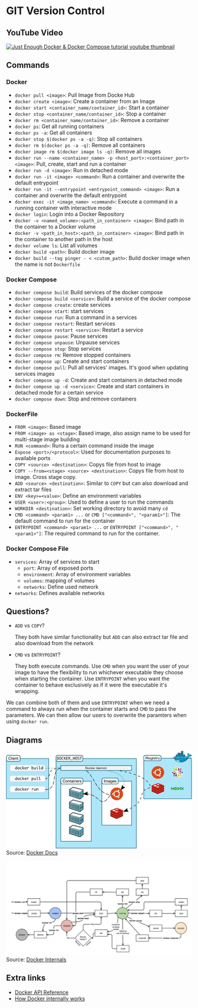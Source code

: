# GIT Version Control

## YouTube Video

[![Just Enough Docker & Docker Compose tutorial youtube thumbnail](http://img.youtube.com/vi/-----/0.jpg)](http://www.youtube.com/watch?v=----- "Docker & Docker Compose | Just Enough Series")

## Commands

### Docker

- `docker pull <image>`: Pull Image from Docke Hub
- `docker create <image>`: Create a container from an Image
- `docker start <container_name/container_id>`: Start a container
- `docker stop <container_name/container_id>`: Stop a container
- `docker rm <container_name/container_id>`: Remove a container
- `docker ps`: Get all running containers
- `docker ps -a`: Get all containers
- `docker stop $(docker ps -a -q)`: Stop all containers
- `docker rm $(docker ps -a -q)`: Remove all containers
- `docker image rm $(docker image ls -q)`: Remove all images
- `docker run --name <container_name> -p <host_port>:<container_port> <image>`: Pull, create, start and run a container
- `docker run -d <image>`: Run in detached mode
- `docker run -it <image> <command>`: Run a container and overwrite the default entrypoint
- `docker run -it --entrypoint <entrypoint_command> <image>`: Run a container and overwrite the default entrypoint
- `docker exec -it <image_name> <command>`: Execute a command in a running container with interactive mode
- `docker login`: Login into a Docker Repository
- `docker -v <named_volume>:<path_in_container> <image>`: Bind path in the container to a Docker volume
- `docker -v <path_in_host>:<path_in_container> <image>`: Bind path in the container to another path in the host
- `docker volume ls`: List all volumes
- `docker build <path>`: Build docker image
- `docker build --tag pinger - < <cutom_path>`: Build docker image when the name is not `Dockerfile`

### Docker Compose

- `docker compose build`: Build services of the docker compose
- `docker compose build <service>`: Build a service of the docker compose
- `docker compose create`: create services
- `docker compose start`: start services
- `docker compose run`: Run a command in a services
- `docker compose restart`: Restart services
- `docker compose restart <service>`: Restart a service
- `docker compose pause`: Pause services
- `docker compose unpause`: Unpause services
- `docker compose stop`: Stop services
- `docker compose rm`: Remove stopped containers
- `docker compose up`: Create and start containers
- `docker compose pull`: Pull all services' images. It's good when updating services images
- `docker compose up -d`: Create and start containers in detached mode
- `docker compose up -d <service>`: Create and start containers in detached mode for a certain service
- `docker compose down`: Stop and remove containers

### DockerFile

- `FROM <image>`: Based image
- `FROM <image> as <stage>`: Based image, also assign name to be used for multi-stage image building
- `RUN <command>`: Runs a certain command inside the image
- `Expose <port>/<protocol>`: Used for documentation purposes to available ports
- `COPY <source> <destination>`: Copys file from host to image
- `COPY --from=<stage> <source> <destination>`: Copys file from host to image. Cross stage copy.
- `ADD <source> <destination>`: Similar to `COPY` but can also download and extract tar files
- `ENV <key>=<value>`: Define an environment variables
- `USER <user>:<group>`: Used to define a user to run the commands
- `WORKDIR <destination>`: Set working directory to avoid many `cd`
- `CMD <command> <param1> ...` or `CMD ["<command>", "<param1>"]`: The default command to run for the container
- `ENTRYPOINT <command> <param1> ...` or `ENTRYPOINT ["<command>", "<param1>"]`: The required command to run for the container.

### Docker Compose File

- `services`: Array of services to start
  - `port`: Array of exposed ports
  - `environment`: Array of environment variables
  - `volumes`: mapping of volumes
  - `networks`: Define used network
- `networks`: Defines available networks

## Questions?

- `ADD` vs `COPY`?

  They both have similar functionality but `ADD` can also extract tar file and also download from the network

- `CMD` vs `ENTRYPOINT`?

  They both execute commands.
  Use `CMD` when you want the user of your image to have the flexibility to run whichever executable they choose when starting the container.
  Use `ENTRYPOINT` when you want the container to behave exclusively as if it were the executable it's wrapping.

We can combine both of them and use `ENTRYPOINT` when we need a command to always run when the container starts and `CMD` to pass the parameters. We can then allow our users to overwrite the paramters when using `docker run`.

## Diagrams

![Docker Architecture](./assets/docker-architecture.jpg)
Source: [Docker Docs](https://docs.docker.com/get-started/overview/)

![Docker Life Cycle](./assets/docker-life-cycle.jpg)
Source: [Docker Internals](http://docker-saigon.github.io/post/Docker-Internals/)

## Extra links

- [Docker API Reference](https://docs.docker.com/engine/reference/run/)
- [How Docker internally works](http://docker-saigon.github.io/post/Docker-Internals/)
